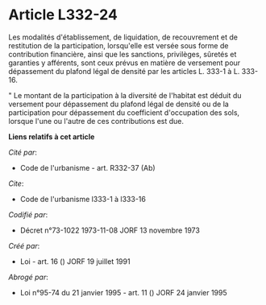 # Article L332-24

Les modalités d'établissement, de liquidation, de recouvrement et de restitution de la participation, lorsqu'elle est versée
sous forme de contribution financière, ainsi que les sanctions, privilèges, sûretés et garanties y afférents, sont ceux
prévus en matière de versement pour dépassement du plafond légal de densité par les articles L. 333-1 à L. 333-16.

" Le montant de la participation à la diversité de l'habitat est déduit du versement pour dépassement du plafond légal de
densité ou de la participation pour dépassement du coefficient d'occupation des sols, lorsque l'une ou l'autre de ces
contributions est due.

**Liens relatifs à cet article**

_Cité par_:

  - Code de l'urbanisme - art. R332-37 (Ab)

_Cite_:

  - Code de l'urbanisme l333-1 à l333-16

_Codifié par_:

  - Décret n°73-1022 1973-11-08 JORF 13 novembre 1973

_Créé par_:

  - Loi - art. 16 () JORF 19 juillet 1991

_Abrogé par_:

  - Loi n°95-74 du 21 janvier 1995 - art. 11 () JORF 24 janvier 1995
